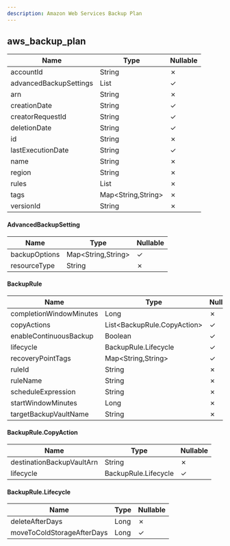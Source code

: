 ```yaml
---
description: Amazon Web Services Backup Plan
---
```

aws_backup_plan
---------------

| **Name**               | **Type**                    | **Nullable** |
| ---------------------- | --------------------------- | ------------ |
| accountId              | String                      | &cross;      |
| advancedBackupSettings | List<AdvancedBackupSetting> | &check;      |
| arn                    | String                      | &cross;      |
| creationDate           | String                      | &check;      |
| creatorRequestId       | String                      | &check;      |
| deletionDate           | String                      | &check;      |
| id                     | String                      | &cross;      |
| lastExecutionDate      | String                      | &check;      |
| name                   | String                      | &cross;      |
| region                 | String                      | &cross;      |
| rules                  | List<BackupRule>            | &cross;      |
| tags                   | Map<String,String>          | &cross;      |
| versionId              | String                      | &cross;      |

#### AdvancedBackupSetting
| **Name**      | **Type**           | **Nullable** |
| ------------- | ------------------ | ------------ |
| backupOptions | Map<String,String> | &check;      |
| resourceType  | String             | &cross;      |

#### BackupRule
| **Name**                | **Type**                    | **Nullable** |
| ----------------------- | --------------------------- | ------------ |
| completionWindowMinutes | Long                        | &cross;      |
| copyActions             | List<BackupRule.CopyAction> | &check;      |
| enableContinuousBackup  | Boolean                     | &check;      |
| lifecycle               | BackupRule.Lifecycle        | &check;      |
| recoveryPointTags       | Map<String,String>          | &check;      |
| ruleId                  | String                      | &cross;      |
| ruleName                | String                      | &cross;      |
| scheduleExpression      | String                      | &cross;      |
| startWindowMinutes      | Long                        | &cross;      |
| targetBackupVaultName   | String                      | &cross;      |

#### BackupRule.CopyAction
| **Name**                  | **Type**             | **Nullable** |
| ------------------------- | -------------------- | ------------ |
| destinationBackupVaultArn | String               | &cross;      |
| lifecycle                 | BackupRule.Lifecycle | &check;      |

#### BackupRule.Lifecycle
| **Name**                   | **Type** | **Nullable** |
| -------------------------- | -------- | ------------ |
| deleteAfterDays            | Long     | &cross;      |
| moveToColdStorageAfterDays | Long     | &check;      |
